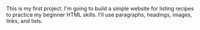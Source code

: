 This is my first project. I'm going to build a simple website for listing recipes to practice my beginner HTML skills. I'll use paragraphs, headings, images, links, and lists.